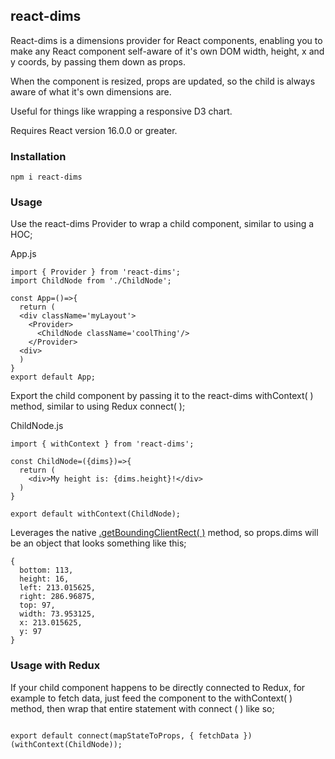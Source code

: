 ## react-dims

React-dims is a dimensions provider for React components, enabling you to make any React component self-aware of it's own DOM width, height, x and y coords, by passing them down as props.

When the component is resized, props are updated, so the child is always aware of what it's own dimensions are.

Useful for things like wrapping a responsive D3 chart.

Requires React version 16.0.0 or greater.

### Installation

```code
npm i react-dims
```
### Usage
Use the react-dims Provider to wrap a child component, similar to using a HOC;

App.js

```code
import { Provider } from 'react-dims';
import ChildNode from './ChildNode';

const App=()=>{
  return (
  <div className='myLayout'> 
    <Provider>
      <ChildNode className='coolThing'/>
    </Provider>
  <div> 
  )
}
export default App;

```

Export the child component by passing it to the react-dims withContext( ) method, similar to using Redux connect( );

ChildNode.js

```code
import { withContext } from 'react-dims';

const ChildNode=({dims})=>{  
  return (
    <div>My height is: {dims.height}!</div>
  )
}

export default withContext(ChildNode);
```

Leverages the native [.getBoundingClientRect(  )](https://developer.mozilla.org/en-US/docs/Web/API/Element/getBoundingClientRect) method, so props.dims will be an object that looks something like this;

```code
{
  bottom: 113,
  height: 16,
  left: 213.015625,
  right: 286.96875,
  top: 97,
  width: 73.953125,
  x: 213.015625,
  y: 97
}
```
### Usage with Redux

If your child component happens to be directly connected to Redux, for example to fetch data, just feed the component to the withContext( ) method, then wrap that entire statement with connect ( ) like so;

```code

export default connect(mapStateToProps, { fetchData })(withContext(ChildNode));

```
